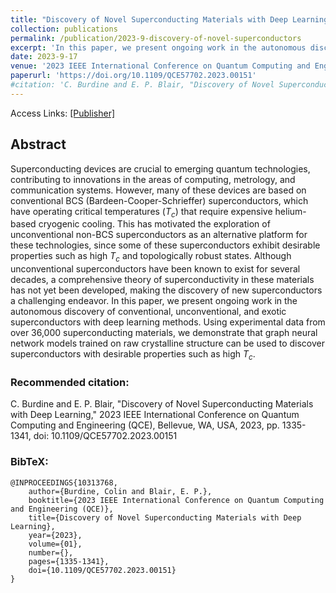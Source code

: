 ```yaml
---
title: "Discovery of Novel Superconducting Materials with Deep Learning"
collection: publications
permalink: /publication/2023-9-discovery-of-novel-superconductors
excerpt: 'In this paper, we present ongoing work in the autonomous discovery of conventional, unconventional, and exotic superconductors with deep learning methods. Using experimental data from over 36,000 superconducting materials, we demonstrate that graph neural network models trained on raw crystalline structure can be used to discover superconductors with desirable properties such as high $T_c$'
date: 2023-9-17
venue: '2023 IEEE International Conference on Quantum Computing and Engineering (QCE)'
paperurl: 'https://doi.org/10.1109/QCE57702.2023.00151'
#citation: 'C. Burdine and E. P. Blair, "Discovery of Novel Superconducting Materials with Deep Learning," 2023 IEEE International Conference on Quantum Computing and Engineering (QCE), Bellevue, WA, USA, 2023, pp. 1335-1341, doi: 10.1109/QCE57702.2023.00151.'
---
```


Access Links: [[Publisher]](https://doi.org/10.1109/QCE57702.2023.00151)

## Abstract

Superconducting devices are crucial to emerging quantum technologies, contributing to innovations in the areas of computing, metrology, and communication systems. However, many of these devices are based on conventional BCS (Bardeen-Cooper-Schrieffer) superconductors, which have operating critical temperatures ($T_c$) that require expensive helium-based cryogenic cooling. This has motivated the exploration of unconventional non-BCS superconductors as an alternative platform for these technologies, since some of these superconductors exhibit desirable properties such as high $T_c$ and topologically robust states. Although unconventional superconductors have been known to exist for several decades, a comprehensive theory of superconductivity in these materials has not yet been developed, making the discovery of new superconductors a challenging endeavor. In this paper, we present ongoing work in the autonomous discovery of conventional, unconventional, and exotic superconductors with deep learning methods. Using experimental data from over 36,000 superconducting materials, we demonstrate that graph neural network models trained on raw crystalline structure can be used to discover superconductors with desirable properties such as high $T_c$.

### Recommended citation:

C. Burdine and E. P. Blair, "Discovery of Novel Superconducting Materials with Deep Learning," 2023 IEEE International Conference on Quantum Computing and Engineering (QCE), Bellevue, WA, USA, 2023, pp. 1335-1341, doi: 10.1109/QCE57702.2023.00151

### BibTeX:
```
@INPROCEEDINGS{10313768,
    author={Burdine, Colin and Blair, E. P.},
    booktitle={2023 IEEE International Conference on Quantum Computing and Engineering (QCE)}, 
    title={Discovery of Novel Superconducting Materials with Deep Learning}, 
    year={2023},
    volume={01},
    number={},
    pages={1335-1341},
    doi={10.1109/QCE57702.2023.00151}
}
```